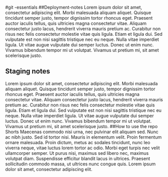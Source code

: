 #git -essentials
##Deployment-notes
Lorem ipsum dolor sit amet, consectetur adipiscing elit. Morbi malesuada aliquam aliquet. Quisque tincidunt semper justo, tempor dignissim tortor rhoncus eget. Praesent auctor iaculis tellus, quis ultricies magna consectetur vitae. Aliquam consectetur justo lacus, hendrerit viverra mauris pretium ac. Curabitur non risus nec felis consectetur molestie vitae quis ligula. Etiam et ligula dui. Sed vulputate est non nisi sagittis tristique nec eu neque. Nulla vitae imperdiet ligula. Ut vitae augue vulputate dui semper luctus. Donec ut enim nunc. Vivamus bibendum tempor mi ut volutpat. Vivamus ut pretium mi, sit amet scelerisque justo.
## Staging notes
Lorem ipsum dolor sit amet, consectetur adipiscing elit. Morbi malesuada aliquam aliquet. Quisque tincidunt semper justo, tempor dignissim tortor rhoncus eget. Praesent auctor iaculis tellus, quis ultricies magna consectetur vitae. Aliquam consectetur justo lacus, hendrerit viverra mauris pretium ac. Curabitur non risus nec felis consectetur molestie vitae quis ligula. Etiam et ligula dui. Sed vulputate est non nisi sagittis tristique nec eu neque. Nulla vitae imperdiet ligula. Ut vitae augue vulputate dui semper luctus. Donec ut enim nunc. Vivamus bibendum tempor mi ut volutpat. Vivamus ut pretium mi, sit amet scelerisque justo.
##How to use the repo Shorts
Maecenas commodo nisi urna, nec pulvinar elit aliquam sed. Nunc ac nibh justo. Sed id tortor nisi. Mauris in elementum velit. Proin fermentum ornare malesuada. Proin dictum, metus ac sodales tincidunt, nunc leo viverra neque, vitae luctus lorem tortor ac odio. Morbi eget turpis nec velit ullamcorper semper. Ut purus nisi, maximus sed libero nec, maximus volutpat diam. Suspendisse efficitur blandit lacus in ultrices. Praesent sollicitudin commodo massa, ut ultrices nunc congue quis. Lorem ipsum dolor sit amet, consectetur adipiscing elit.
